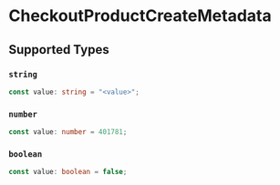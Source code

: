 # CheckoutProductCreateMetadata


## Supported Types

### `string`

```typescript
const value: string = "<value>";
```

### `number`

```typescript
const value: number = 401781;
```

### `boolean`

```typescript
const value: boolean = false;
```

